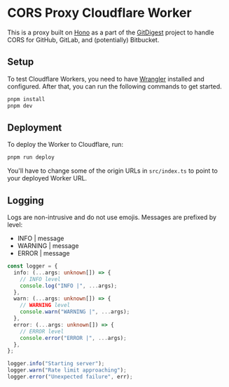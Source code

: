 # CORS Proxy Cloudflare Worker

This is a proxy built on [Hono](https://hono.dev/) as a part of the [GitDigest](https://g.abhi.now) project to handle CORS for GitHub, GitLab, and (potentially) Bitbucket.

## Setup

To test Cloudflare Workers, you need to have [Wrangler](https://developers.cloudflare.com/workers/wrangler/) installed and configured. After that, you can run the following commands to get started.

```txt
pnpm install
pnpm dev
```

## Deployment

To deploy the Worker to Cloudflare, run:

```txt
pnpm run deploy
```

You'll have to change some of the origin URLs in `src/index.ts` to point to your deployed Worker URL.

## Logging

Logs are non-intrusive and do not use emojis. Messages are prefixed by level:

- INFO | message
- WARNING | message
- ERROR | message

```ts
const logger = {
  info: (...args: unknown[]) => {
    // INFO level
    console.log("INFO |", ...args);
  },
  warn: (...args: unknown[]) => {
    // WARNING level
    console.warn("WARNING |", ...args);
  },
  error: (...args: unknown[]) => {
    // ERROR level
    console.error("ERROR |", ...args);
  },
};

logger.info("Starting server");
logger.warn("Rate limit approaching");
logger.error("Unexpected failure", err);
```
